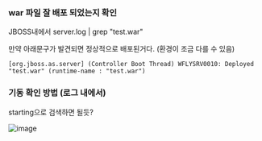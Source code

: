### war 파일 잘 배포 되었는지 확인

JBOSS내에서 server.log | grep "test.war" 

만약 아래문구가 발견되면 정상적으로 배포된거다. (환경이 조금 다를 수 있음)

```
[org.jboss.as.server] (Controller Boot Thread) WFLYSRV0010: Deployed "test.war" (runtime-name : "test.war") 
```

### 기동 확인 방법 (로그 내에서)

starting으로 검색하면 될듯?

![image](https://user-images.githubusercontent.com/38831314/133392544-ead4de01-2afa-4eb9-90a0-fcf8700eb089.png)
